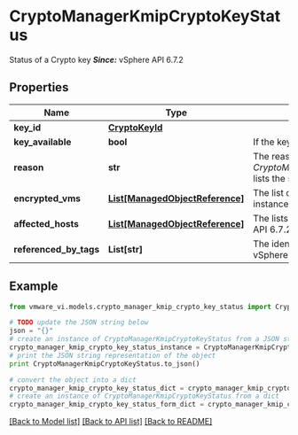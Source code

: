 # CryptoManagerKmipCryptoKeyStatus

Status of a Crypto key  ***Since:*** vSphere API 6.7.2 

## Properties
Name | Type | Description | Notes
------------ | ------------- | ------------- | -------------
**key_id** | [**CryptoKeyId**](CryptoKeyId.md) |  | 
**key_available** | **bool** | If the key is available for crypto operation  ***Since:*** vSphere API 6.7.2  | [optional] 
**reason** | **str** | The reason for key not available, valid when keyAvailable is false.  *CryptoManagerKmipCryptoKeyStatusKeyUnavailableReason_enum* lists the set of supported values.  ***Since:*** vSphere API 6.7.2  | [optional] 
**encrypted_vms** | [**List[ManagedObjectReference]**](ManagedObjectReference.md) | The list of VMs which use that key  ***Since:*** vSphere API 6.7.2  Refers instances of *VirtualMachine*.  | [optional] 
**affected_hosts** | [**List[ManagedObjectReference]**](ManagedObjectReference.md) | The lists of hosts which use that key as host key  ***Since:*** vSphere API 6.7.2  Refers instances of *HostSystem*.  | [optional] 
**referenced_by_tags** | **List[str]** | The identifier list for the 3rd party who are using the key  ***Since:*** vSphere API 6.7.2  | [optional] 

## Example

```python
from vmware_vi.models.crypto_manager_kmip_crypto_key_status import CryptoManagerKmipCryptoKeyStatus

# TODO update the JSON string below
json = "{}"
# create an instance of CryptoManagerKmipCryptoKeyStatus from a JSON string
crypto_manager_kmip_crypto_key_status_instance = CryptoManagerKmipCryptoKeyStatus.from_json(json)
# print the JSON string representation of the object
print CryptoManagerKmipCryptoKeyStatus.to_json()

# convert the object into a dict
crypto_manager_kmip_crypto_key_status_dict = crypto_manager_kmip_crypto_key_status_instance.to_dict()
# create an instance of CryptoManagerKmipCryptoKeyStatus from a dict
crypto_manager_kmip_crypto_key_status_form_dict = crypto_manager_kmip_crypto_key_status.from_dict(crypto_manager_kmip_crypto_key_status_dict)
```
[[Back to Model list]](../README.md#documentation-for-models) [[Back to API list]](../README.md#documentation-for-api-endpoints) [[Back to README]](../README.md)


